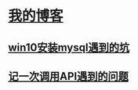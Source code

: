 # [我的博客](./README.md)

## [win10安装mysql遇到的坑](chapter/win10安装mysql遇到的坑.md)
## [记一次调用API遇到的问题](chapter/记一次调用API遇到的问题.md)
